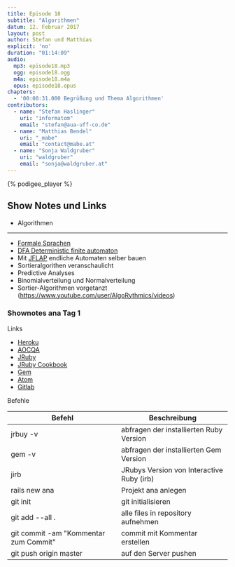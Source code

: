 ```yaml
---
title: Episode 18
subtitle: "Algorithmen"
datum: 12. Februar 2017
layout: post
author: Stefan und Matthias
explicit: 'no'
duration: "01:14:09"
audio:
  mp3: episode18.mp3
  ogg: episode18.ogg
  m4a: episode18.m4a
  opus: episode18.opus
chapters:
  - '00:00:31.000 Begrüßung und Thema Algorithmen'
contributors:
  - name: "Stefan Haslinger"
    uri: "informatom"
    email: "stefan@aua-uff-co.de"
  - name: "Matthias Bendel"
    uri: "_mabe"
    email: "contact@mabe.at"
  - name: "Sonja Waldgruber"
    uri: "waldgruber"
    email: "sonja@waldgruber.at"
---
```


{% podigee_player %}

## Show Notes und Links

* Algorithmen

---

* [Formale Sprachen](https://de.wikipedia.org/wiki/Formale_Sprache)
* [DFA Deterministic finite automaton](https://en.wikipedia.org/wiki/Deterministic_finite_automaton)
* Mit [JFLAP](http://www.jflap.org/) endliche Automaten selber bauen
* Sortieralgorithen veranschaulicht
* Predictive Analyses
* Binomialverteilung und Normalverteilung
* Sortier-Algorithmen vorgetanzt (https://www.youtube.com/user/AlgoRythmics/videos)


### Shownotes ana Tag 1

Links

* [Heroku](https://www.heroku.com)
* [AOCQA](https://protected-savannah-4978.herokuapp.com/)
* [JRuby](http://jruby.org/)
* [JRuby Cookbook](https://www.safaribooksonline.com/library/view/jruby-cookbook/9780596155063/ch01.html)
* [Gem](https://de.wikipedia.org/wiki/RubyGems)
* [Atom](https://atom.io/)
* [Gitlab](https://about.gitlab.com/gitlab-com/)

Befehle

|Befehl|Beschreibung|
|------|-----|
|jrbuy -v |abfragen der installierten Ruby Version|
|gem -v |abfragen der installierten Gem Version|
|jirb |JRubys Version von Interactive Ruby (irb)|
|rails new ana |Projekt ana anlegen|
|git init|git initialisieren | 
|git add --all .|alle files in repository aufnehmen|
|git commit -am "Kommentar zum Commit"|commit mit Kommentar erstellen |
|git push origin master |auf den Server pushen |
